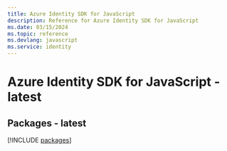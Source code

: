 ```yaml
---
title: Azure Identity SDK for JavaScript
description: Reference for Azure Identity SDK for JavaScript
ms.date: 03/15/2024
ms.topic: reference
ms.devlang: javascript
ms.service: identity
---
```

# Azure Identity SDK for JavaScript - latest
## Packages - latest
[!INCLUDE [packages](identity-index.md)]